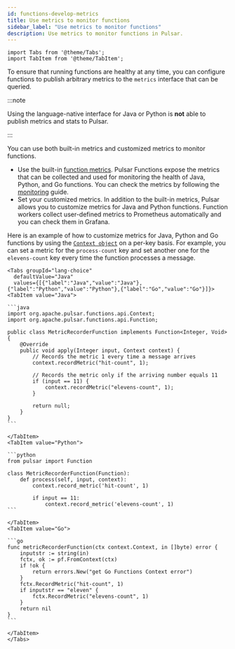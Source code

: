 ```yaml
---
id: functions-develop-metrics
title: Use metrics to monitor functions
sidebar_label: "Use metrics to monitor functions"
description: Use metrics to monitor functions in Pulsar.
---
```


````mdx-code-block
import Tabs from '@theme/Tabs';
import TabItem from '@theme/TabItem';
````

To ensure that running functions are healthy at any time, you can configure functions to publish arbitrary metrics to the `metrics` interface that can be queried.

:::note

Using the language-native interface for Java or Python is **not** able to publish metrics and stats to Pulsar.

:::

You can use both built-in metrics and customized metrics to monitor functions.
- Use the built-in [function metrics](reference-metrics.md#pulsar-functions).
  Pulsar Functions expose the metrics that can be collected and used for monitoring the health of Java, Python, and Go functions. You can check the metrics by following the [monitoring](deploy-monitoring.md#function-and-connector-stats) guide.
- Set your customized metrics.
  In addition to the built-in metrics, Pulsar allows you to customize metrics for Java and Python functions. Function workers collect user-defined metrics to Prometheus automatically and you can check them in Grafana.

Here is an example of how to customize metrics for Java, Python and Go functions by using the [`Context object`](functions-concepts.md#context) on a per-key basis. For example, you can set a metric for the `process-count` key and set another one for the `elevens-count` key every time the function processes a message.


````mdx-code-block
<Tabs groupId="lang-choice"
  defaultValue="Java"
  values={[{"label":"Java","value":"Java"},{"label":"Python","value":"Python"},{"label":"Go","value":"Go"}]}>
<TabItem value="Java">

```java
import org.apache.pulsar.functions.api.Context;
import org.apache.pulsar.functions.api.Function;

public class MetricRecorderFunction implements Function<Integer, Void> {
    @Override
    public void apply(Integer input, Context context) {
        // Records the metric 1 every time a message arrives
        context.recordMetric("hit-count", 1);

        // Records the metric only if the arriving number equals 11
        if (input == 11) {
            context.recordMetric("elevens-count", 1);
        }

        return null;
    }
}
```

</TabItem>
<TabItem value="Python">

```python
from pulsar import Function

class MetricRecorderFunction(Function):
    def process(self, input, context):
        context.record_metric('hit-count', 1)

        if input == 11:
            context.record_metric('elevens-count', 1)
```

</TabItem>
<TabItem value="Go">

```go
func metricRecorderFunction(ctx context.Context, in []byte) error {
	inputstr := string(in)
	fctx, ok := pf.FromContext(ctx)
	if !ok {
		return errors.New("get Go Functions Context error")
	}
	fctx.RecordMetric("hit-count", 1)
	if inputstr == "eleven" {
		fctx.RecordMetric("elevens-count", 1)
	}
	return nil
}
```

</TabItem>
</Tabs>
````
